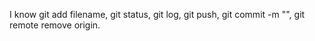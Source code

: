 I know git add filename, git status, git log, git push, git commit -m "", git remote remove origin. 